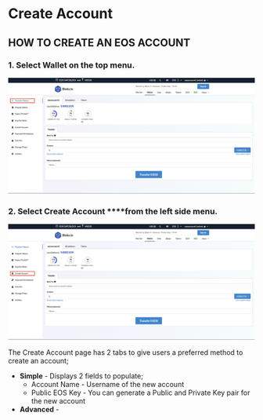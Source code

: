 # Create Account

## HOW TO CREATE AN EOS ACCOUNT

### 1. Select **Wallet** on the top menu.

![](../.gitbook/assets/image%20%287%29.png)

### 2. Select Create Account ****from the left side menu.

![](../.gitbook/assets/image%20%2823%29.png)

The Create Account page has 2 tabs to give users a preferred method to create an account;

* **Simple** - Displays 2 fields to populate;
  * Account Name - Username of the new account
  * Public EOS Key - You can generate a Public and Private Key pair for the new account
* **Advanced** - 

